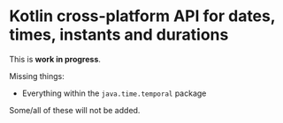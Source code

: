 # Kotlin cross-platform API for dates, times, instants and durations

This is **work in progress**.

Missing things: 
* Everything within the `java.time.temporal` package

Some/all of these will not be added.
